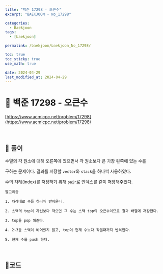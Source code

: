 ```yaml
---
title: "백준 17298 - 오큰수"
excerpt: "BAEKJOON - No_17298"

categories:
  - Baekjoon
tags:
  - [baekjoon]

permalink: /baekjoon/baekjoon_No_17298/

toc: true
toc_sticky: true
use_math: true

date: 2024-04-29
last_modified_at: 2024-04-29
---
```


# 🔐 백준 17298 - 오큰수

[https://www.acmicpc.net/problem/17298](https://www.acmicpc.net/problem/17298)

<br>

## 🔑 풀이

수열의 각 원소에 대해 오른쪽에 있으면서 각 원소보다 큰 가장 왼쪽에 있는 수를 <br>

구하는 문제이다. 결과를 저장할 `vector`와 `stack`을 하나씩 사용하였다. <br>

수의 차례(index)를 저장하기 위해 `pair`로 인덱스를 같이 저장해주었다. <br>

    알고리즘

    1. 차례대로 수를 하나씩 받아온다.
    
    2. 스택의 top이 자신보다 작으면 그 수는 스택 top의 오큰수이므로 결과 배열에 저장한다.
    
    3. top을 pop 해준다.

    4. 2~3을 스택이 비어있지 않고, top이 현재 수보다 작을때까지 반복한다.

    5. 현재 수를 push 한다.

<br>

## 🧩코드

<script src="https://gist.github.com/jinwoojwa/42b3265e2512ff0752a0416408b439ea.js"></script>
